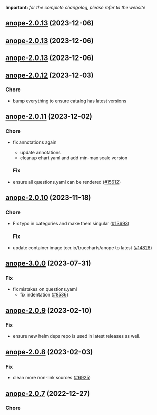 **Important:**
*for the complete changelog, please refer to the website*




## [anope-2.0.13](https://github.com/truecharts/charts/compare/anope-2.0.12...anope-2.0.13) (2023-12-06)




## [anope-2.0.13](https://github.com/truecharts/charts/compare/anope-2.0.12...anope-2.0.13) (2023-12-06)




## [anope-2.0.13](https://github.com/truecharts/charts/compare/anope-2.0.12...anope-2.0.13) (2023-12-06)




## [anope-2.0.12](https://github.com/truecharts/charts/compare/anope-2.0.11...anope-2.0.12) (2023-12-03)

### Chore

- bump everything to ensure catalog has latest versions
  
  


## [anope-2.0.11](https://github.com/truecharts/charts/compare/anope-2.0.10...anope-2.0.11) (2023-12-02)

### Chore

- fix annotations again
  - update annotations
  - cleanup chart.yaml and add min-max scale version
  
  ### Fix

- ensure all questions.yaml can be rendered ([#15612](https://github.com/truecharts/charts/issues/15612))
  
  










## [anope-2.0.10](https://github.com/truecharts/charts/compare/anope-3.0.0...anope-2.0.10) (2023-11-18)

### Chore

- Fix typo in categories and make them singular ([#13693](https://github.com/truecharts/charts/issues/13693))
  
  ### Fix

- update container image tccr.io/truecharts/anope to latest ([#14826](https://github.com/truecharts/charts/issues/14826))
  
  



## [anope-3.0.0](https://github.com/truecharts/charts/compare/anope-2.0.9...anope-3.0.0) (2023-07-31)

### Fix

- fix mistakes on questions.yaml
  - fix indentation ([#8536](https://github.com/truecharts/charts/issues/8536))
  
  


## [anope-2.0.9](https://github.com/truecharts/charts/compare/anope-2.0.8...anope-2.0.9) (2023-02-10)

### Fix

- ensure new helm deps repo is used in latest releases as well.
  
  


## [anope-2.0.8](https://github.com/truecharts/charts/compare/anope-2.0.7...anope-2.0.8) (2023-02-03)

### Fix

-  clean more non-link sources ([#6925](https://github.com/truecharts/charts/issues/6925))
  
  


## [anope-2.0.7](https://github.com/truecharts/charts/compare/anope-2.0.6...anope-2.0.7) (2022-12-27)

### Chore

